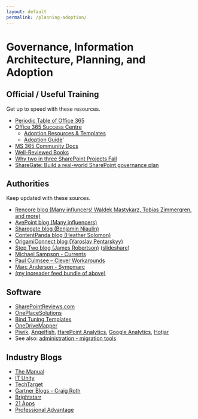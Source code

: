 ```yaml
---
layout: default
permalink: /planning-adoption/
---
```


# Governance, Information Architecture, Planning, and Adoption

## Official / Useful Training

Get up to speed with these resources.

*   [Periodic Table of Office 365](https://www.jumpto365.com/tables/en)
*   [Office 365 Success Centre](http://fasttrack.microsoft.com/office) 
    *   [Adoption Resources & Templates](http://fasttrack.microsoft.com/office/drive-value/engage)
    *   [Adoption Guide](http://download.microsoft.com/download/F/6/5/F65D8AB6-772F-400B-8982-7D6439FA7D9B/Sharepoint_Adoption_Guide.pdf)'
*   [MS 365 Community Docs](https://docs.microsoft.com/en-us/microsoft-365/community/)
*   [Well-Reviewed Books](https://www.amazon.com/s/ref=nb_sb_ss_c_2_25?url=search-alias%3Dstripbooks&field-keywords=sharepoint+governance&sprefix=sharepoint+governance%2Caps%2C910)
*   [Why two in three SharePoint Projects Fail](http://info.aiim.org/connecting-and-optimizing-sharepoint)
*   [ShareGate: Build a real-world SharePoint governance plan](https://en.share-gate.com/blog/real-world-sharepoint-governance-plan)

## Authorities

Keep updated with these sources.


*   [Rencore blog (Many influncers! Waldek Mastykarz, Tobias Zimmergren, and more)](https://rencore.com/blog/)
*   [AvePoint blog (Many influencers)](https://www.avepoint.com/blog/manage/)
*   [Sharegate blog (Benjamin Niaulin)](https://en.share-gate.com/blog)
*   [ContentPanda blog (Heather Solomon)](https://www.contentpanda.com/blog/)
*   [OrigamiConnect blog (Yaroslav Pentarskyy)](https://www.origamiconnect.com/articles)
*   [Step Two blog (James Robertson)](https://www.steptwo.com.au/columntwo/) ([slideshare](http://www.slideshare.net/jamesr))
*   [Michael Sampson - Currents](https://michaelsampson.net/currents/)
*   [Paul Culmsee – Clever Workarounds](http://www.cleverworkarounds.com/)
*   [Marc Anderson - Sympmarc](http://sympmarc.com)
*   [(my inoreader feed bundle of above)](https://www.inoreader.com/bundle/0014cd63c8f5)

## Software

*   [SharePointReviews.com](http://www.sharepointreviews.com/)
*   [OnePlaceSolutions](http://oneplacesolutions.com)
*   [Bind Tuning Templates](http://bindtuning.com/)
*   [OneDriveMapper](http://www.lieben.nu/liebensraum/onedrivemapper/)
*   [Piwik](http://piwik.org), [Angelfish](http://analytics.angelfishstats.com/), [HarePoint Analytics](https://www.harepoint.com/Products/HarePointAnalyticsForSharePoint/Default.aspx), [Google Analytics](https://analytics.google.com/analytics/web/), [Hotjar](http://www.hotjar.com/)
*   See also: [administration - migration tools](/administration)

## Industry Blogs

*   [The Manual](http://themanual.org)
*   [IT Unity](https://www.itunity.com/)
*   [TechTarget](http://searchcontentmanagement.techtarget.com/)
*   [Gartner Blogs - Craig Roth](http://blogs.gartner.com/craig-roth)
*   [Brightstarr](http://www.brightstarr.com/Sharepoint-Technology-and-Application-Insights?cat=Business%20Value)
*   [21 Apps](http://www.21apps.com/blog/)
*   [Professional Advantage](http://blog.pa.com.au/category/sharepoint-2/)
